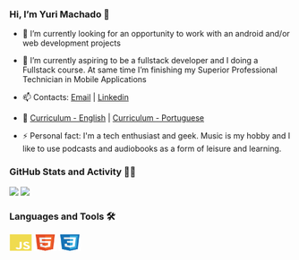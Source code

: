 ### Hi, I’m Yuri Machado 👋

- 🔭 I’m currently looking for an opportunity to work with an android and/or web development projects

- 🌱 I’m currently aspiring to be a fullstack developer and I doing a Fullstack course. At same time I’m finishing my Superior Professional Technician in Mobile Applications

- 📫 Contacts: [Email](machadoyurikt@gmail.com) | [Linkedin](https://www.linkedin.com/in/yuri-machado-7a71451a2/)

- 📖 [Curriculum - English](https://pdfhost.io/v/5rQjVU70u_Currculo_Junior_Developer_Ingls) | [Curriculum - Portuguese](https://pdfhost.io/v/XoeA2d.vs_Currculo_Junior_Developer_Portugus)

- ⚡ Personal fact: I'm a tech enthusiast and geek. Music is my hobby and I like to use podcasts and audiobooks as a form of leisure and learning.

### GitHub Stats and Activity 🕵️‍♂️
<div style="dispaly: flex">
  <img height="175em" src="https://github-readme-stats.vercel.app/api?username=macyuri94&&show_icons=true&title_color=58a6ff&icon_color=58a6ff&text_color=ffffff&bg_color=0d1117">
  <img height="160em" src="https://github-readme-stats.vercel.app/api/top-langs/?line_height=20&title_color=58a6ff&icon_color=58a6ff&text_color=ffffff&bg_color=0d1117&username=macyuri94&layout=compact">
</div>

### Languages and Tools 🛠️
<div style="display: inline_block">
  <img align="center" alt="macyuri94-Js" height="30" width="40" src="https://raw.githubusercontent.com/devicons/devicon/master/icons/javascript/javascript-plain.svg">
  <img align="center" alt="macyuri94-HTML" height="30" width="40" src="https://raw.githubusercontent.com/devicons/devicon/master/icons/html5/html5-original.svg">
  <img align="center" alt="macyuri94-CSS" height="30" width="40" src="https://raw.githubusercontent.com/devicons/devicon/master/icons/css3/css3-original.svg">
</div>
